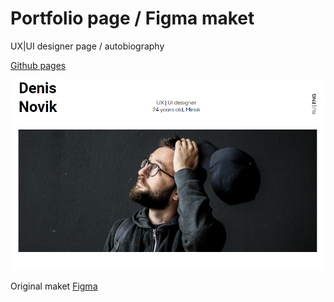 # Portfolio page / Figma maket #

UX|UI designer page / autobiography

[Github pages](https://dmitryelis.github.io/pages/DZ9/index.html)

![screenshot](img/screenshot.png)

Original maket [Figma](https://www.figma.com/file/5D9pDuLtS042hzaoN69Kd7/Free--Landing--Page-Template?node-id=254%3A515&t=OQkFW3gnJyADCwsh-0)

